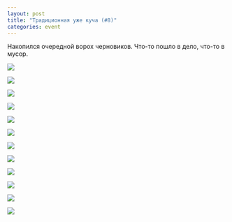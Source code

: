 ```yaml
---
layout: post
title: "Традиционная уже куча (#8)"
categories: event
---
```

Накопился очередной ворох черновиков. Что-то пошло в дело, что-то в мусор.

![](https://pics.livejournal.com/quillcraft/pic/001ea48a)

![](https://pics.livejournal.com/quillcraft/pic/001eb5ad)

![](https://pics.livejournal.com/quillcraft/pic/001ect82)

![](https://pics.livejournal.com/quillcraft/pic/001edxyq)

![](https://pics.livejournal.com/quillcraft/pic/001eeekz)

![](https://pics.livejournal.com/quillcraft/pic/001efqyx)

![](https://pics.livejournal.com/quillcraft/pic/001eg2c6)

![](https://pics.livejournal.com/quillcraft/pic/001eh7pq)

![](https://pics.livejournal.com/quillcraft/pic/001ekp5a)

![](https://pics.livejournal.com/quillcraft/pic/001epaq4)

![](https://pics.livejournal.com/quillcraft/pic/001eqd0w)

![](https://pics.livejournal.com/quillcraft/pic/001era6w)